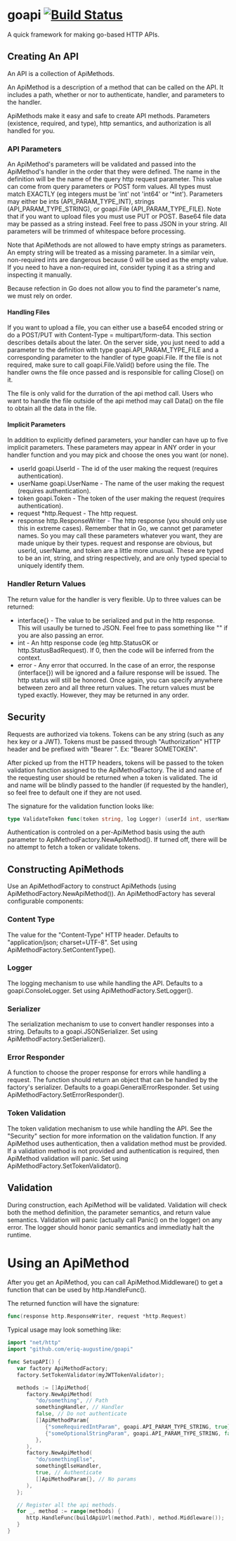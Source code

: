 # goapi [![Build Status](https://travis-ci.org/eriq-augustine/goapi.svg?branch=master)](https://travis-ci.org/eriq-augustine/goapi)
A quick framework for making go-based HTTP APIs.

## Creating An API

An API is a collection of ApiMethods.

An ApiMethod is a description of a method that can be called on the API.
It includes a path, whether or nor to authenticate, handler, and parameters to the handler.

ApiMethods make it easy and safe to create API methods.
Parameters (existence, required, and type), http semantics, and authorization is all handled for you.

### API Parameters

An ApiMethod's parameters will be validated and passed into the ApiMethod's handler in the order that they were defined.
The name in the definition will be the name of the query http request parameter.
This value can come from query parameters or POST form values.
All types must match EXACTLY (eg integers must be 'int' not 'int64' or '*int').
Parameters may either be ints (API_PARAM_TYPE_INT), strings (API_PARAM_TYPE_STRING), or goapi.File (API_PARAM_TYPE_FILE).
Note that if you want to upload files you must use PUT or POST.
Base64 file data may be passed as a string instead.
Feel free to pass JSON in your string.
All parameters will be trimmed of whitespace before processing.

Note that ApiMethods are not allowed to have empty strings as parameters.
An empty string will be treated as a missing parameter.
In a similar vein, non-required ints are dangerous because 0 will be used as the empty value.
If you need to have a non-required int, consider typing it as a string and inspecting it manually.

Because refection in Go does not allow you to find the parameter's name, we must rely on order.

#### Handling Files

If you want to upload a file, you can either use a base64 encoded string or do a POST/PUT with Content-Type = multipart/form-data.
This section describes details about the later.
On the server side, you just need to add a parameter to the definition with type goapi.API_PARAM_TYPE_FILE and a
corresponding parameter to the handler of type goapi.File.
If the file is not required, make sure to call goapi.File.Valid() before using the file.
The handler owns the file once passed and is responsible for calling Close() on it.

The file is only valid for the durration of the api method call.
Users who want to handle the file outside of the api method may call Data() on the file to obtain all the data in the file.

#### Implicit Parameters

In addition to explicitly defined parameters, your handler can have up to five implicit parameters.
These parameters may appear in ANY order in your handler function and you may pick and choose the ones you want (or none).
 - userId goapi.UserId - The id of the user making the request (requires authentication).
 - userName goapi.UserName - The name of the user making the request (requires authentication).
 - token goapi.Token - The token of the user making the request (requires authentication).
 - request *http.Request - The http request.
 - response http.ResponseWriter - The http response (you should only use this in extreme cases).
Remember that in Go, we cannot get parameter names.
So you may call these parameters whatever you want, they are made unique by their types.
request and response are obvious, but userId, userName, and token are a little more unusual.
These are typed to be an int, string, and string respectively, and are only typed special to uniquely identify them.

### Handler Return Values

The return value for the handler is very flexible.
Up to three values can be returned:
 - interface{} - The value to be serialized and put in the http response.
                 This will usaully be turned to JSON.
                 Feel free to pass something like "" if you are also passing an error.
 - int - An http response code (eg http.StatusOK or http.StatusBadRequest).
         If 0, then the code will be inferred from the context.
 - error - Any error that occurred.
           In the case of an error, the response (interface{}) will be ignored and a failure response will be issued.
           The http status will still be honored.
Once again, you can specify anywhere between zero and all three return values.
The return values must be typed exactly.
However, they may be returned in any order.

## Security

Requests are authorized via tokens.
Tokens can be any string (such as any hex key or a JWT).
Tokens must be passed through "Authorization" HTTP header and be prefixed with "Bearer ".
Ex: "Bearer SOMETOKEN".

After picked up from the HTTP headers, tokens will be passed to the token validation function assigned to the ApiMethodFactory.
The id and name of the requesting user should be returned when a token is validated.
The id and name will be blindly passed to the handler (if requested by the handler), so feel free to default one if they are not used.

The signature for the validation function looks like:
```go
type ValidateToken func(token string, log Logger) (userId int, userName string, err error)
```

Authentication is controled on a per-ApiMethod basis using the auth parameter to ApiMethodFactory.NewApiMethod().
If turned off, there will be no attempt to fetch a token or validate tokens.

## Constructing ApiMethods

Use an ApiMethodFactory to construct ApiMethods (using ApiMethodFactory.NewApiMethod()).
An ApiMethodFactory has several configurable components:

### Content Type

The value for the "Content-Type" HTTP header.
Defaults to "application/json; charset=UTF-8".
Set using ApiMethodFactory.SetContentType().

### Logger

The logging mechanism to use while handling the API.
Defaults to a goapi.ConsoleLogger.
Set using ApiMethodFactory.SetLogger().

### Serializer

The serialization mechanism to use to convert handler responses into a string.
Defaults to a goapi.JSONSerializer.
Set using ApiMethodFactory.SetSerializer().

### Error Responder

A function to choose the proper response for errors while handling a request.
The function should return an object that can be handled by the factory's serializer.
Defaults to a goapi.GeneralErrorResponder.
Set using ApiMethodFactory.SetErrorResponder().

### Token Validation

The token validation mechanism to use while handling the API.
See the "Security" section for more information on the validation function.
If any ApiMethod uses authentication, then a validation method must be provided.
If a validation method is not provided and authentication is required, then ApiMethod validation will panic.
Set using ApiMethodFactory.SetTokenValidator().

## Validation

During construction, each ApiMethod will be validated.
Validation will check both the method definition, the parameter semantics, and return value semantics.
Validation will panic (actually call Panic() on the logger) on any error.
The logger should honor panic semantics and immediatly halt the runtime.

# Using an ApiMethod

After you get an ApiMethod, you can call ApiMethod.Middleware() to get a function that can be used by http.HandleFunc().

The returned function will have the signature:
```go
func(response http.ResponseWriter, request *http.Request)
```

Typical usage may look something like:
```go
import "net/http"
import "github.com/eriq-augustine/goapi"

func SetupAPI() {
   var factory ApiMethodFactory;
   factory.SetTokenValidator(myJWTTokenValidator);

   methods := []ApiMethod{
      factory.NewApiMethod(
         "do/something", // Path
         somethingHandler, // Handler
         false, // Do not authenticate
         []ApiMethodParam{
            {"someRequiredIntParam", goapi.API_PARAM_TYPE_STRING, true},
            {"someOptionalStringParam", goapi.API_PARAM_TYPE_STRING, false},
         },
      ),
      factory.NewApiMethod(
         "do/somethingElse",
         somethingElseHandler,
         true, // Authenticate
         []ApiMethodParam{}, // No params
      ),
   };

   // Register all the api methods.
   for _, method := range(methods) {
      http.HandleFunc(buildApiUrl(method.Path), method.Middleware());
   }
}
```
